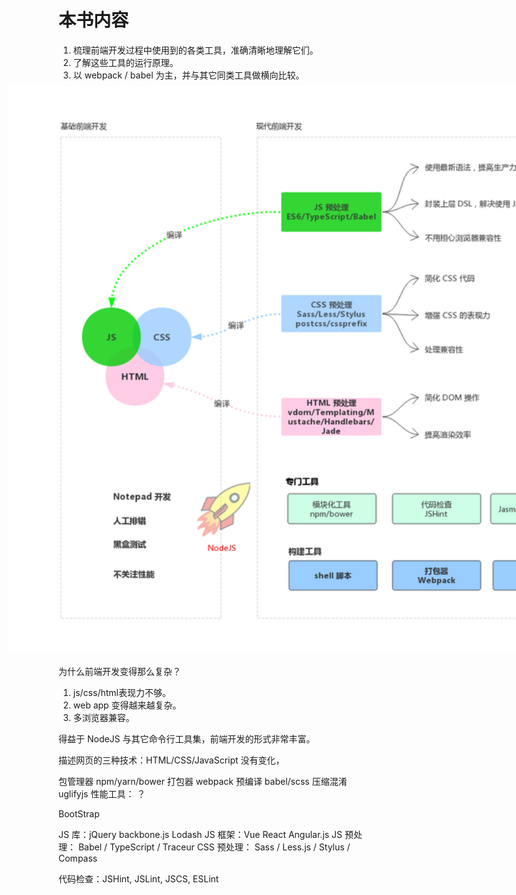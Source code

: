 # 本书内容

1. 梳理前端开发过程中使用到的各类工具，准确清晰地理解它们。
2. 了解这些工具的运行原理。
2. 以 webpack / babel 为主，并与其它同类工具做横向比较。

近几年来，前端开发有了较大的发展，如：
<!--概览图-->
<img src="./assets/images/overview.png" width="1400px" style="max-width:5000px;margin-left:-80px;margin-top:-40px"/>

为什么前端开发变得那么复杂？
1. js/css/html表现力不够。
2. web app 变得越来越复杂。
3. 多浏览器兼容。


得益于 NodeJS 与其它命令行工具集，前端开发的形式非常丰富。

描述网页的三种技术：HTML/CSS/JavaScript 没有变化，

包管理器 npm/yarn/bower
打包器 webpack
预编译 babel/scss
压缩混淆 uglifyjs
性能工具： ？

BootStrap

JS 库：jQuery backbone.js Lodash
JS 框架：Vue React Angular.js
JS 预处理：
	Babel / TypeScript / Traceur
CSS 预处理：
	Sass / Less.js / Stylus / Compass

代码检查：JSHint, JSLint, JSCS, ESLint
